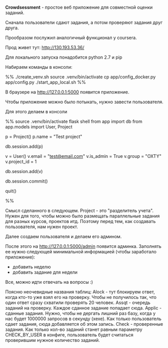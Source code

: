 **Crowdsessment** - простое веб приложение для совместной оценки заданий.

Сначала пользователи сдают задания, а потом проверяют задания друг друга.

Прообразом послужил аналогичный функционал у coursera.

Прод живет тут: http://130.193.53.36/

Для локального запуска понадобится python 2.7 и pip

Набираем команды в консоли:

%%
./create_venv.sh
source .venv/bin/activate
cp app/config_docker.py app/config.py
./start_app_local.sh
%%

В браузере на http://127.0.0.1:5000 появится приложение.

Чтобы приложение можно было потыкать, нужно завести пользователя. 

Для этого делаем в консоли

%%
source .venv/bin/activate
flask shell
from app import db
from app.models import User, Project

p = Project()
p.name = "Test project"

db.session.add(p)

v = User()
v.email = "test@email.com"
v.is_admin = True
v.group = "OXTY"
v.project_id = 1

db.session.add(v)

db.session.commit()

quit()

%%

Смысл сделанного в следующем.
Project - это "разделитель учета". Нужен для того, чтобы можно было размещать параллельные задания для разных курсов, проектов итд.
Поэтому перед тем, как создавать пользователя, нам нужен проект.

Далее создаем пользователя и делаем его админом.

После этого на http://127.0.0.1:5000/admin появится админка. Заполнять ее нужно следующей минимальной информацией (чтобы заработало приложение):
- добавить неделю
- добавить задание для недели

Все, можно идти отвечать на вопросы :)

Поясню неочевидные названия таблиц:
Alock - тут блокируем ответ, когда кто-то уже взял его на проверку. Чтобы не получилось так, что один ответ сразу схватили проверять 20 человек.
Assqt - очередь заданий на проверку. Каждое сданное задание попадает сюда.
Applic - сданные задания. Нужно, чтобы не дергать лишний раз базу, когда у нас будет 1000000 запросов в секунду (хехе). Как только пользователь сдает задания, сюда добавляется об этом запись.
Check - проверенные задания. Как только кол-во заданий станет равным параметру CHECK_BY_USER в конфиге, пользователь будет считаться проверившим нужное количество заданий.